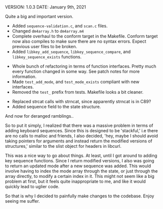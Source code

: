 VERSION: 1.0.3
DATE: January 9th, 2021

Quite a big and important version.

+ Added `sequence-validation.c`, and `scan.c` files.
+ Changed `dm4array.h` to `dm4array.m4`
+ Complete overhaul to the conform target in the Makefile. Conform target now also compiles to make sure there
  are no syntax errors. Expect previous user files to be broken.
+ Added `libkey_add_sequence`, `libkey_sequence_compare`, and `libkey_sequence_exists` functions.
- Whole bunch of refactoring in terms of function interfaces. Pretty much every function changed in
  some way. See patch notes for more information.
- Made `test_add_mode`, and `test_mode_exists` compliant with new interfaces.
- Removed the `test_` prefix from tests. Makefile looks a bit cleaner.
+ Replaced strcat calls with strncat, since apparently strncat is in C89?
+ Added sequence field to the state structure.

And now for deranged ramblings..

So to put it simply, I realized that there was a massive problem in terms of adding keyboard sequences.
Since this is designed to be 'stackful,' i.e there are no calls to malloc and friends, I also decided,
'hey, maybe I should avoid taking pointers for arguments and instead return the modified versions of
structures,' similar to the slist object for headers in libcurl.

This was a nice way to go about things. At least, until I got around to adding key sequence functions.
Since I return modified versions, I also was going to return an updated mode after a new sequence was
added. This would involve having to index the mode array through the state, or just through the array
directly, to modify a certain index in it. This might not seem like a big problem at first, but it
feels quite inappropriate to me, and like it would quickly lead to uglier code.

So that is why I decided to painfully make changes to the codebase. Enjoy seeing me suffer.
